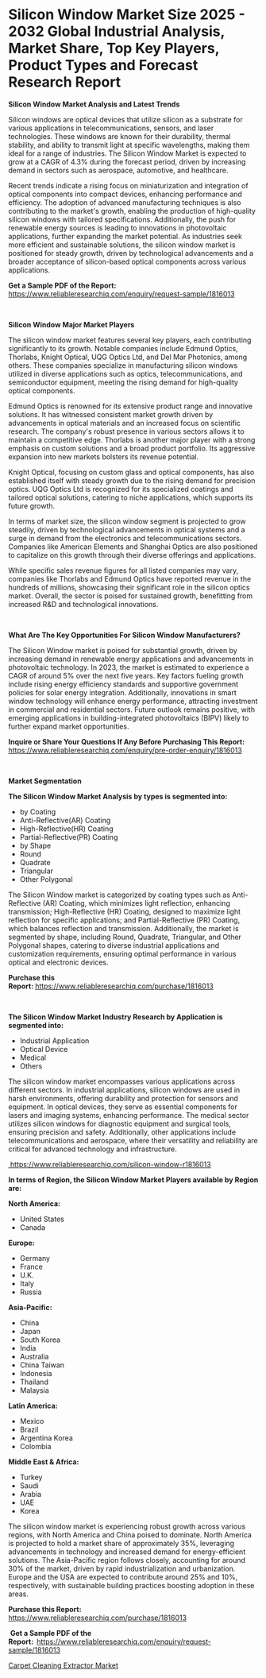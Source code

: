 <p><h1>Silicon Window Market Size 2025 - 2032 Global Industrial Analysis, Market Share, Top Key Players, Product Types and Forecast Research Report</h1></p><p><strong>Silicon Window Market Analysis and Latest Trends</strong></p>
<p><p>Silicon windows are optical devices that utilize silicon as a substrate for various applications in telecommunications, sensors, and laser technologies. These windows are known for their durability, thermal stability, and ability to transmit light at specific wavelengths, making them ideal for a range of industries. The Silicon Window Market is expected to grow at a CAGR of 4.3% during the forecast period, driven by increasing demand in sectors such as aerospace, automotive, and healthcare.</p><p>Recent trends indicate a rising focus on miniaturization and integration of optical components into compact devices, enhancing performance and efficiency. The adoption of advanced manufacturing techniques is also contributing to the market's growth, enabling the production of high-quality silicon windows with tailored specifications. Additionally, the push for renewable energy sources is leading to innovations in photovoltaic applications, further expanding the market potential. As industries seek more efficient and sustainable solutions, the silicon window market is positioned for steady growth, driven by technological advancements and a broader acceptance of silicon-based optical components across various applications.</p></p>
<p><strong>Get a Sample PDF of the Report:&nbsp;</strong> <a href="https://www.reliableresearchiq.com/enquiry/request-sample/1816013?utm_campaign=2271&utm_medium=2&utm_source=Github&utm_content=ia&utm_term=10042025&utm_id=silicon-window">https://www.reliableresearchiq.com/enquiry/request-sample/1816013</a></p>
<p>&nbsp;</p>
<p><strong>Silicon Window Major Market Players</strong></p>
<p><p>The silicon window market features several key players, each contributing significantly to its growth. Notable companies include Edmund Optics, Thorlabs, Knight Optical, UQG Optics Ltd, and Del Mar Photonics, among others. These companies specialize in manufacturing silicon windows utilized in diverse applications such as optics, telecommunications, and semiconductor equipment, meeting the rising demand for high-quality optical components.</p><p>Edmund Optics is renowned for its extensive product range and innovative solutions. It has witnessed consistent market growth driven by advancements in optical materials and an increased focus on scientific research. The company's robust presence in various sectors allows it to maintain a competitive edge. Thorlabs is another major player with a strong emphasis on custom solutions and a broad product portfolio. Its aggressive expansion into new markets bolsters its revenue potential.</p><p>Knight Optical, focusing on custom glass and optical components, has also established itself with steady growth due to the rising demand for precision optics. UQG Optics Ltd is recognized for its specialized coatings and tailored optical solutions, catering to niche applications, which supports its future growth.</p><p>In terms of market size, the silicon window segment is projected to grow steadily, driven by technological advancements in optical systems and a surge in demand from the electronics and telecommunications sectors. Companies like American Elements and Shanghai Optics are also positioned to capitalize on this growth through their diverse offerings and applications.</p><p>While specific sales revenue figures for all listed companies may vary, companies like Thorlabs and Edmund Optics have reported revenue in the hundreds of millions, showcasing their significant role in the silicon optics market. Overall, the sector is poised for sustained growth, benefitting from increased R&D and technological innovations.</p></p>
<p>&nbsp;</p>
<p><strong>What Are The Key Opportunities For Silicon Window Manufacturers?</strong></p>
<p><p>The Silicon Window market is poised for substantial growth, driven by increasing demand in renewable energy applications and advancements in photovoltaic technology. In 2023, the market is estimated to experience a CAGR of around 5% over the next five years. Key factors fueling growth include rising energy efficiency standards and supportive government policies for solar energy integration. Additionally, innovations in smart window technology will enhance energy performance, attracting investment in commercial and residential sectors. Future outlook remains positive, with emerging applications in building-integrated photovoltaics (BIPV) likely to further expand market opportunities.</p></p>
<p><strong>Inquire or Share Your Questions If Any Before Purchasing This Report:</strong> <a href="https://www.reliableresearchiq.com/enquiry/pre-order-enquiry/1816013?utm_campaign=2271&utm_medium=2&utm_source=Github&utm_content=ia&utm_term=10042025&utm_id=silicon-window">https://www.reliableresearchiq.com/enquiry/pre-order-enquiry/1816013</a></p>
<p>&nbsp;</p>
<p><strong>Market Segmentation</strong></p>
<p><strong>The Silicon Window Market Analysis by types is segmented into:</strong></p>
<p><ul><li>by Coating</li><li>Anti-Reflective(AR) Coating</li><li>High-Reflective(HR) Coating</li><li>Partial-Reflective(PR) Coating</li><li>by Shape</li><li>Round</li><li>Quadrate</li><li>Triangular</li><li>Other Polygonal</li></ul></p>
<p><p>The Silicon Window market is categorized by coating types such as Anti-Reflective (AR) Coating, which minimizes light reflection, enhancing transmission; High-Reflective (HR) Coating, designed to maximize light reflection for specific applications; and Partial-Reflective (PR) Coating, which balances reflection and transmission. Additionally, the market is segmented by shape, including Round, Quadrate, Triangular, and Other Polygonal shapes, catering to diverse industrial applications and customization requirements, ensuring optimal performance in various optical and electronic devices.</p></p>
<p><strong>Purchase this Report:&nbsp;</strong><a href="https://www.reliableresearchiq.com/purchase/1816013?utm_campaign=2271&utm_medium=2&utm_source=Github&utm_content=ia&utm_term=10042025&utm_id=silicon-window">https://www.reliableresearchiq.com/purchase/1816013</a></p>
<p>&nbsp;</p>
<p><strong>The Silicon Window Market Industry Research by Application is segmented into:</strong></p>
<p><ul><li>Industrial Application</li><li>Optical Device</li><li>Medical</li><li>Others</li></ul></p>
<p><p>The silicon window market encompasses various applications across different sectors. In industrial applications, silicon windows are used in harsh environments, offering durability and protection for sensors and equipment. In optical devices, they serve as essential components for lasers and imaging systems, enhancing performance. The medical sector utilizes silicon windows for diagnostic equipment and surgical tools, ensuring precision and safety. Additionally, other applications include telecommunications and aerospace, where their versatility and reliability are critical for advanced technology and infrastructure.</p></p>
<p><a href="https://www.reliableresearchiq.com/silicon-window-r1816013?utm_campaign=2271&utm_medium=2&utm_source=Github&utm_content=ia&utm_term=10042025&utm_id=silicon-window">&nbsp;https://www.reliableresearchiq.com/silicon-window-r1816013</a></p>
<p><strong>In terms of Region, the Silicon Window Market Players available by Region are:</strong></p>
<p>
    <p> <strong> North America: </strong>
        <ul>
            <li>United States</li>
            <li>Canada</li>
        </ul>
        </p> 
    <p> <strong> Europe: </strong>
        <ul>
            <li>Germany</li>
            <li>France</li>
            <li>U.K.</li>
            <li>Italy</li>
            <li>Russia</li>
        </ul>
        </p> 
    <p> <strong> Asia-Pacific: </strong>
        <ul>
            <li>China</li>
            <li>Japan</li>
            <li>South Korea</li>
            <li>India</li>
            <li>Australia</li>
            <li>China Taiwan</li>
            <li>Indonesia</li>
            <li>Thailand</li>
            <li>Malaysia</li>
        </ul>
        </p> 
    <p> <strong> Latin America: </strong>
        <ul>
            <li>Mexico</li>
            <li>Brazil</li>
            <li>Argentina Korea</li>
            <li>Colombia</li>
        </ul>
        </p> 
    <p> <strong> Middle East & Africa: </strong>
        <ul>
            <li>Turkey</li>
            <li>Saudi</li>
            <li>Arabia</li>
            <li>UAE</li>
            <li>Korea</li>
        </ul>
    </p>
    </p>
<p><p>The silicon window market is experiencing robust growth across various regions, with North America and China poised to dominate. North America is projected to hold a market share of approximately 35%, leveraging advancements in technology and increased demand for energy-efficient solutions. The Asia-Pacific region follows closely, accounting for around 30% of the market, driven by rapid industrialization and urbanization. Europe and the USA are expected to contribute around 25% and 10%, respectively, with sustainable building practices boosting adoption in these areas.</p></p>
<p><strong>Purchase this Report: </strong><a href="https://www.reliableresearchiq.com/purchase/1816013?utm_campaign=2271&utm_medium=2&utm_source=Github&utm_content=ia&utm_term=10042025&utm_id=silicon-window">https://www.reliableresearchiq.com/purchase/1816013</a></p>
<p>&nbsp;<strong>Get a Sample PDF of the Report:&nbsp;&nbsp;</strong><a href="https://www.reliableresearchiq.com/enquiry/request-sample/1816013?utm_campaign=2271&utm_medium=2&utm_source=Github&utm_content=ia&utm_term=10042025&utm_id=silicon-window">https://www.reliableresearchiq.com/enquiry/request-sample/1816013</a></p>
<p><strong></strong></p>
<p><p><a href="https://github.com/elodielamto06/Market-Research-Report-List-1/blob/main/carpet-cleaning-extractor-market.md?utm_campaign=2271&utm_medium=2&utm_source=Github&utm_content=ia&utm_term=10042025&utm_id=silicon-window">Carpet Cleaning Extractor Market</a></p></p>